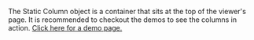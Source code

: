 The Static Column object is a container that sits at the top of the viewer's page. It is recommended to checkout the demos to see the columns in action. [Click here for a demo page.](static-column-demo)
